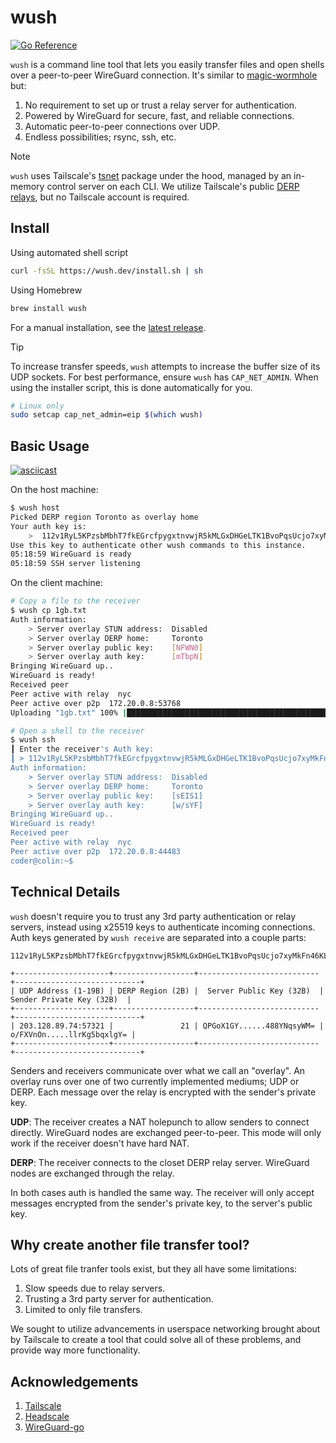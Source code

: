 # wush

[![Go Reference](https://pkg.go.dev/badge/github.com/coder/wush.svg)](https://pkg.go.dev/github.com/coder/wush)

`wush` is a command line tool that lets you easily transfer files and open
shells over a peer-to-peer WireGuard connection. It's similar to
[magic-wormhole](https://github.com/magic-wormhole/magic-wormhole) but:

1. No requirement to set up or trust a relay server for authentication.
1. Powered by WireGuard for secure, fast, and reliable connections.
1. Automatic peer-to-peer connections over UDP.
1. Endless possibilities; rsync, ssh, etc.

> [!NOTE]  
> `wush` uses Tailscale's [tsnet](https://tailscale.com/kb/1244/tsnet) package
> under the hood, managed by an in-memory control server on each CLI. We utilize
> Tailscale's public [DERP relays](https://tailscale.com/kb/1232/derp-servers),
> but no Tailscale account is required.

## Install

Using automated shell script
```bash
curl -fsSL https://wush.dev/install.sh | sh
```

Using Homebrew
```bash
brew install wush
```

For a manual installation, see the [latest release](https://github.com/coder/wush/releases/latest).

> [!TIP]
> To increase transfer speeds, `wush` attempts to increase the buffer size of
> its UDP sockets. For best performance, ensure `wush` has `CAP_NET_ADMIN`. When
> using the installer script, this is done automatically for you.
>
> ```bash
> # Linux only
> sudo setcap cap_net_admin=eip $(which wush)
> ```

## Basic Usage

[![asciicast](https://asciinema.org/a/ZrCNiRRkeHUi5Lj3fqC3ovLqi.svg)](https://asciinema.org/a/ZrCNiRRkeHUi5Lj3fqC3ovLqi)

On the host machine:

```bash
$ wush host
Picked DERP region Toronto as overlay home
Your auth key is:
    >  112v1RyL5KPzsbMbhT7fkEGrcfpygxtnvwjR5kMLGxDHGeLTK1BvoPqsUcjo7xyMkFn46KLTdedKuPCG5trP84mz9kx
Use this key to authenticate other wush commands to this instance.
05:18:59 WireGuard is ready
05:18:59 SSH server listening
```

On the client machine:

```bash
# Copy a file to the receiver
$ wush cp 1gb.txt
Auth information:
    > Server overlay STUN address:  Disabled
    > Server overlay DERP home:     Toronto
    > Server overlay public key:    [NFWN0]
    > Server overlay auth key:      [mTbpN]
Bringing WireGuard up..
WireGuard is ready!
Received peer
Peer active with relay  nyc
Peer active over p2p  172.20.0.8:53768
Uploading "1gb.txt" 100% |██████████████████████████████████████████████| (2.1/2.1 GB, 376 MB/s)

# Open a shell to the receiver
$ wush ssh
┃ Enter the receiver's Auth key:
┃ > 112v1RyL5KPzsbMbhT7fkEGrcfpygxtnvwjR5kMLGxDHGeLTK1BvoPqsUcjo7xyMkFn46KLTdedKuPCG5trP84mz9kx
Auth information:
    > Server overlay STUN address:  Disabled
    > Server overlay DERP home:     Toronto
    > Server overlay public key:    [sEIS1]
    > Server overlay auth key:      [w/sYF]
Bringing WireGuard up..
WireGuard is ready!
Received peer
Peer active with relay  nyc
Peer active over p2p  172.20.0.8:44483
coder@colin:~$
```

## Technical Details

`wush` doesn't require you to trust any 3rd party authentication or relay
servers, instead using x25519 keys to authenticate incoming connections. Auth
keys generated by `wush receive` are separated into a couple parts:

```text
112v1RyL5KPzsbMbhT7fkEGrcfpygxtnvwjR5kMLGxDHGeLTK1BvoPqsUcjo7xyMkFn46KLTdedKuPCG5trP84mz9kx

+---------------------+------------------+---------------------------+----------------------------+
| UDP Address (1-19B) | DERP Region (2B) |  Server Public Key (32B)  |  Sender Private Key (32B)  |
+---------------------+------------------+---------------------------+----------------------------+
| 203.128.89.74:57321 |               21 | QPGoX1GY......488YNqsyWM= | o/FXVnOn.....llrKg5bqxlgY= |
+---------------------+------------------+---------------------------+----------------------------+
```

Senders and receivers communicate over what we call an "overlay". An overlay
runs over one of two currently implemented mediums; UDP or DERP. Each message
over the relay is encrypted with the sender's private key.

**UDP**: The receiver creates a NAT holepunch to allow senders to connect
directly. WireGuard nodes are exchanged peer-to-peer. This mode will only work
if the receiver doesn't have hard NAT.

**DERP**: The receiver connects to the closet DERP relay server. WireGuard nodes
are exchanged through the relay.

In both cases auth is handled the same way. The receiver will only accept
messages encrypted from the sender's private key, to the server's public key.

## Why create another file transfer tool?

Lots of great file tranfer tools exist, but they all have some limitations:

1. Slow speeds due to relay servers.
1. Trusting a 3rd party server for authentication.
1. Limited to only file transfers.

We sought to utilize advancements in userspace networking brought about by
Tailscale to create a tool that could solve all of these problems, and provide
way more functionality.

## Acknowledgements

1. [Tailscale](https://tailscale.com)
1. [Headscale](https://github.com/juanfont/headscale)
1. [WireGuard-go](https://github.com/WireGuard/wireguard-go)
